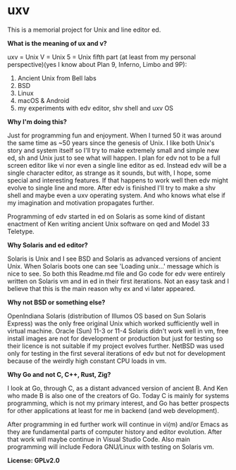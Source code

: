 # uxv

This is a memorial project for Unix and line editor ed.

**What is the meaning of ux and v?**

uxv = Unix V = Unix 5 = Unix fifth part (at least from my personal perspective)(yes I know about Plan 9, Inferno, Limbo and 9P):

1. Ancient Unix from Bell labs
2. BSD
3. Linux
4. macOS & Android
5. my experiments with edv editor, shv shell and uxv OS

**Why I'm doing this?**

Just for programming fun and enjoyment. When I turned 50 it was around the same time as ~50 years since the genesis of Unix. I like both Unix's story and system itself so I'll try to make extremely small and simple new ed, sh and Unix just to see what will happen. I plan for edv not to be a full screen editor like vi nor even a single line editor as ed. Instead edv will be a single character editor, as strange as it sounds, but with, I hope, some special and interesting features. If that happens to work well then edv might evolve to single line and more. After edv is finished I'll try to make a shv shell and maybe even a uxv operating system. And who knows what else if my imagination and motivation propagates further.

Programming of edv started in ed on Solaris as some kind of distant enactment of Ken writing ancient Unix software on qed and Model 33 Teletype.

**Why Solaris and ed editor?**

Solaris is Unix and I see BSD and Solaris as advanced versions of ancient Unix. When Solaris boots one can see 'Loading unix...' message which is nice to see. So both this Readme.md file and Go code for edv were entirely written on Solaris vm and in ed in their first iterations. Not an easy task and I believe that this is the main reason why ex and vi later appeared.

**Why not BSD or something else?**

OpenIndiana Solaris (distribution of Illumos OS based on Sun Solaris Express) was the only free original Unix which worked sufficiently well in virtual machine. Oracle (Sun) 11-3 or 11-4 Solaris didn't work well in vm, free install images are not for development or production but just for testing so their licence is not suitable if my project evolves further. NetBSD was used only for testing in the first several iterations of edv but not for development because of the weirdly high constant CPU loads in vm.

**Why Go and not C, C++, Rust, Zig?**

I look at Go, through C, as a distant advanced version of ancient B. And Ken who made B is also one of the creators of Go. Today C is mainly for systems programming, which is not my primary interest, and Go has better prospects for other applications at least for me in backend (and web development).

After programming in ed further work will continue in vi(m) and/or Emacs as they are fundamental parts of computer history and editor evolution. After that work will maybe continue in Visual Studio Code. Also main programming will include Fedora GNU/Linux with testing on Solaris vm.

**License: GPLv2.0**
